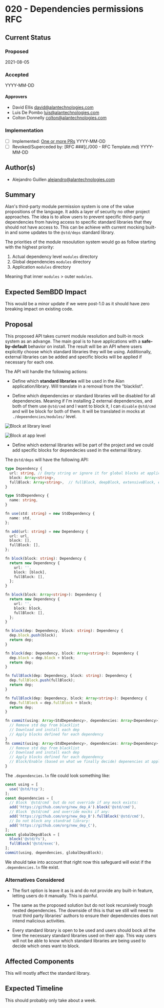 # 020 - Dependencies permissions RFC

## Current Status

### Proposed

2021-08-05

### Accepted

YYYY-MM-DD

#### Approvers

- David Ellis <david@alantechnologies.com>
- Luis De Pombo <luis@alantechnologies.com>
- Colton Donnelly <colton@alantechnologies.com>

### Implementation

- [ ] Implemented: [One or more PRs](https://github.com/alantech/alan/some-pr-link-here) YYYY-MM-DD
- [ ] Revoked/Superceded by: [RFC ###](./000 - RFC Template.md) YYYY-MM-DD

## Author(s)

- Alejandro Guillen <alejandro@alantechnologies.com>

## Summary

Alan's third-party module permission system is one of the value propositions of the language. It adds a layer of security no other project approaches. The idea is to allow users to prevent specific third-party dependencies from having access to specific standard libraries that they should not have access to. This can be achieve with current mocking built-in and some updates to the `@std/deps` standard library.

The priorities of the module resoulution system would go as follow starting with the highest priority:

1. Actual dependency level `modules` directory
2. Global dependencies `modules` directory
3. Application `modules` directory

Meaning that inner `modules` > outer `modules`.

## Expected SemBDD Impact

This would be a minor update if we were post-1.0 as it should have zero breaking impact on existing code.

## Proposal

This proposed API takes current module resolution and built-in mock system as an advange. The main goal is to have applications with a **safe-by-default** behavior on install. The result will be an API where users explicitly choose which standard libraries they will be using. Additionally, external libraries can be added and specific blocks will be applied if necessary for each one.

The API will handle the following actions:

- Define which **standard libraries** will be used in the Alan application/library. Will translate in a removal from the "blacklist".

- Define which dependencies or standard libraries will be disabled for all dependencies. Meaning if I'm installing 2 external dependencies, and both of them use `@std/cmd` and I want to block it, I can `disable` `@std/cmd` and will be block for both of them. It will be translated in mocks at `./depeendencies/modules/` level.

![Block at library level](./lib-lvl-v1.png)

![Block at app level](./app-lvl-v1.png)

- Define which external libraries will be part of the project and we could add specific blocks for dependecies used in the external library.

The `@std/deps` will have the following API:

```ts
type Dependency {
  url: string, // Empty string or ignore it for global blocks at application level
  block: Array<string>,
  fullBlock: Array<string>,  // fullBlock, deepBlock, extensiveBlock, exhaustiveBlock?
}

type StdDependency { 
  name: string,
}

fn use(std: string) = new StdDependency {
  name: std,
};

fn add(url: string) = new Dependency {
  url: url,
  block: [],
  fullBlock: [],
};

fn block(block: string): Dependency {
  return new Dependency {
    url: '',
    block: [block],
    fullBlock: [],
  };
}

fn block(block: Array<string>): Dependency {
  return new Dependency {
    url: '',
    block: block,
    fullBlock: [],
  };
}

fn block(dep: Dependency, block: string): Dependency {
  dep.block.push(block);
  return dep;
}

fn block(dep: Dependency, block: Array<string>): Dependency {
  dep.block = dep.block + block;
  return dep;
}

fn fullBlock(dep: Dependency, block: string): Dependency {
  dep.fullBlock.push(fullBlock);
  return dep;
}

fn fullBlock(dep: Dependency, block: Array<string>): Dependency {
  dep.fullBlock = dep.fullBlock + block;
  return dep;
}

fn commit(using: Array<StdDependency>, dependencies: Array<Dependency>) {
  // Remove std dep from blacklist
  // Download and install each dep
  // Apply blocks defined for each dependency
}
fn commit(using: Array<StdDependency>, dependencies: Array<Dependency>, global: Array<Dependency>) {
  // Remove std dep from blacklist
  // Download and install each dep
  // Apply blocks defined for each dependency
  // Block/Enable (based on what we finally decide) depenencies at application level, meaning that mocks will exists at /dependencies/modules/
}
```
The `.dependencies.ln` file could look something like:

```ts
const using = [
  use('@std/tcp');
];
const dependencies = [
  // Block `@std/cmd` but do not override if any mock exists:
  add('https://github.com/org/new_dep_A').block('@std/cmd'),
  // Block `@std/cmd` and override mocks if any:
  add('https://github.com/org/new_dep_B').fullBlock('@std/cmd'),
  // Do not block any standrad library:
  add('https://github.com/org/new_dep_C'),
];
const globalDepsBlock = [
  block('@std/fs'),
  fullBlock('@std/exec'),
];
commit(using, dependencies, globalDepsBlock);
```

We should take into account that right now this safeguard will exist if the `.dependencies.ln` file exist.

### Alternatives Considered

- The fisrt option is leave it as is and do not provide any built-in feature, letting users do it manually. This is painful.

- The same as the proposed solution but do not look recursively trough nested dependencies. The downside of this is that we still will need to trust third party libraries' authors to ensure their dependencies does not intend malicious activities.

- Every standard library is open to be used and users should bock all the time the necessary standard libraries used on their app. This way users will not be able to know which standard libraries are being used to decide which ones want to block.

## Affected Components

This will mostly affect the standard library.

## Expected Timeline

This should probably only take about a week.
